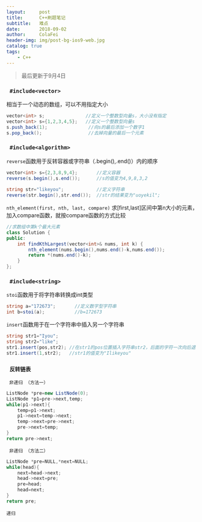 ```yaml
---
layout:     post
title:      C++刷题笔记
subtitle:   难点
date:       2018-09-02
author:     ColaFei
header-img: img/post-bg-ios9-web.jpg
catalog: true
tags:
    - C++
---
```


>最后更新于9月4日

### ```  #include<vector>  ```
相当于一个动态的数组，可以不用指定大小

```c#
vector<int> s;               //定义一个整数型向量s，大小没有指定
vector<int> s={1,2,3,4,5};   //定义一个整数型向量s
s.push_back(1);               //向s的最后添加一个数字1
s.pop_back();                 //去掉向量的最后一个元素

```

### ```  #include<algorithm>  ```
     
``` reverse ```函数用于反转容器或字符串（.begin(),.end()）内的顺序
	
```c#	
vector<int> s={2,3,8,9,4};       //定义容器
reverse(s.begin(),s.end());      //s的值变为4,9,8,3,2
	
string str="likeyou";            //定义字符串
reverse(str.begin(),str.end());  //str的结果变为"uoyekil";
```

``` nth_element(first, nth, last, compare) ```
求[first,last]区间中第n大小的元素，加入compare函数，就按compare函数的方式比较

```c#	
//求数组中第k个最大元素
class Solution {
public:
	int findKthLargest(vector<int>& nums, int k) {
		nth_element(nums.begin(),nums.end()-k,nums.end());
		return *(nums.end()-k);
    }
};

```
	
### ```  #include<string>  ```

``` stoi ```函数用于将字符串转换成int类型

```c#	
string a="172673";       //定义数字型字符串
int b=stoi(a);           //b=172673

```

``` insert ```函数用于在一个字符串中插入另一个字符串

```c#
string str1="Iyou";
string str2="like";
str1.insert(pos,str2); //在str1的pos位置插入字符串str2，后面的字符一次向后退
str1.insert(1,str2);   //str1的值变为"Ilikeyou"

```

### ```  反转链表  ```

``` 非递归 （方法一）```
```c#
ListNode *pre=new ListNode(0);
ListNode *p1=pre->next,temp;
while(p1->next){
	temp=p1->next;
	p1->next=temp->next;
	temp->next=pre->next;
	pre->next=temp;
}
return pre->next;
```

``` 非递归 （方法二）```
```c#
ListNode *pre=NULL,*next=NULL;
while(head){
	next=head->next;
	head->next=pre;
	pre=head;
	head=next;
}
return pre;
```

``` 递归 ```
```c#



```


